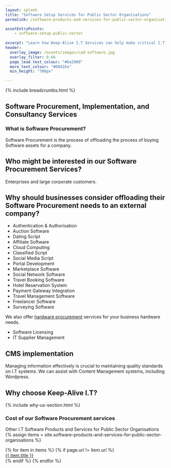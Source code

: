 ```yaml
---
layout: splash
title: "Software Setup Services for Public Sector Organisations"
permalink: /software-products-and-services-for-public-sector-organisations/software-setup

assetEntryPoints:
    - software-setup-public-sector
    
excerpt: "Learn how Keep-Alive I.T Services can help make critical I.T Software decisions and develop bespoke Software solutions for your business."
header:
  overlay_image: /assets/images/cad-software.jpg
  overlay_filter: 0.66 
  page_lead_text_colour: "#6a2900"
  more_text_colour: "#00416a"
  min_height: "700px"

---
```


{% include breadcrumbs.html %}

## Software Procurement, Implementation, and Consultancy Services

### What is Software Procurement?
Software Procurement is the process of offloading the process of buying Software assets for a company.

## Who might be interested in our Software Procurement Services?
Enterprises and large corporate customers.

## Why should businesses consider offloading their Software Procurement needs to an external company?


- Authentication & Authorisation
- Auction Software
- Dating Script
- Affiliate Software
- Cloud Computing
- Classified Script
- Social Media Script
- Portal Development
- Marketplace Software
- Social Network Software
- Travel Booking Software
- Hotel Reservation System
- Payment Gateway Integration
- Travel Management Software
- Freelancer Software
- Surveying Software

We also offer <a href="">hardware procurement</a> services for your business hardware needs.

- Software Licensing
- IT Supplier Management


## CMS implementation
Managing information effectively is crucial to maintaining quality standards on I.T systems. We can assist with Content Management systems, including Wordpress.

## Why choose Keep-Alive I.T?
{% include why-us-section.html %}

### Cost of our Software Procurement services


Other I.T Software Products and Services for Public Sector Organisations
{% assign items = site.software-products-and-services-for-public-sector-organisations %}
<section>
    <div class="row">
        {% for item in items %}
            {% if page.url != item.url %}
                <div class="col-xs-12 col-sm-6 col-md-4 reason-container">
                    <div class="reason-item">  
                            <div class="item-title">
                                <a href="{{ item.url }}">{{ item.title }}</a>
                            </div>              
                    </div>
                </div>
            {% endif %}
        {% endfor %}
    </div>
</section>